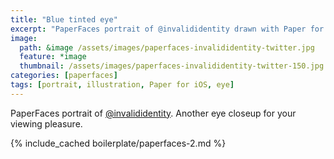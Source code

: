 ```yaml
---
title: "Blue tinted eye"
excerpt: "PaperFaces portrait of @invalididentity drawn with Paper for iOS on an iPad."
image: 
  path: &image /assets/images/paperfaces-invalididentity-twitter.jpg 
  feature: *image
  thumbnail: /assets/images/paperfaces-invalididentity-twitter-150.jpg
categories: [paperfaces]
tags: [portrait, illustration, Paper for iOS, eye]
---
```


PaperFaces portrait of [@invalididentity](https://twitter.com/invalididentity). Another eye closeup for your viewing pleasure.

{% include_cached boilerplate/paperfaces-2.md %}

